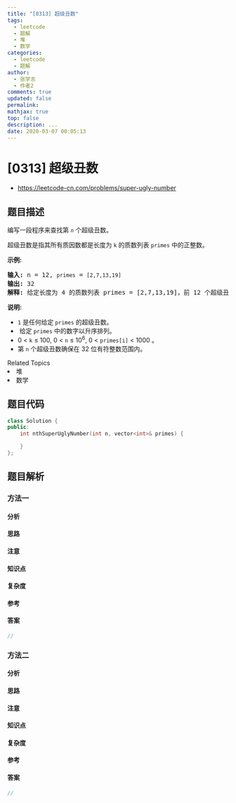 ```yaml
---
title: "[0313] 超级丑数"
tags:
  - leetcode
  - 题解
  - 堆
  - 数学
categories:
  - leetcode
  - 题解
author:
  - 张学志
  - 作者2
comments: true
updated: false
permalink:
mathjax: true
top: false
description: ...
date: 2020-03-07 00:05:13
---
```



# [0313] 超级丑数
* https://leetcode-cn.com/problems/super-ugly-number


## 题目描述

<p>编写一段程序来查找第 <code><em>n</em></code> 个超级丑数。</p>

<p>超级丑数是指其所有质因数都是长度为&nbsp;<code>k</code>&nbsp;的质数列表&nbsp;<code>primes</code>&nbsp;中的正整数。</p>

<p><strong>示例:</strong></p>

<pre><strong>输入:</strong> n = 12, <code>primes</code> = <code>[2,7,13,19]</code>
<strong>输出:</strong> 32 
<strong>解释: </strong>给定长度为 4 的质数列表 primes = [2,7,13,19]，前 12 个超级丑数序列为：[1,2,4,7,8,13,14,16,19,26,28,32] 。</pre>

<p><strong>说明:</strong></p>

<ul>
	<li><code>1</code>&nbsp;是任何给定&nbsp;<code>primes</code>&nbsp;的超级丑数。</li>
	<li>&nbsp;给定&nbsp;<code>primes</code>&nbsp;中的数字以升序排列。</li>
	<li>0 &lt; <code>k</code> &le; 100, 0 &lt; <code>n</code> &le; 10<sup>6</sup>, 0 &lt; <code>primes[i]</code> &lt; 1000 。</li>
	<li>第&nbsp;<code>n</code>&nbsp;个超级丑数确保在 32 位有符整数范围内。</li>
</ul>
<div><div>Related Topics</div><div><li>堆</li><li>数学</li></div></div>


## 题目代码

```cpp
class Solution {
public:
    int nthSuperUglyNumber(int n, vector<int>& primes) {

    }
};
```


## 题目解析


### 方法一

#### 分析

#### 思路

#### 注意

#### 知识点

#### 复杂度

#### 参考

#### 答案

```cpp
//
```


### 方法二

#### 分析

#### 思路

#### 注意

#### 知识点

#### 复杂度

#### 参考

#### 答案

```cpp
//
```


